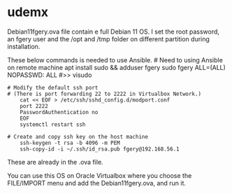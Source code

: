 # udemx

Debian11fgery.ova file contain e full Debian 11 OS. I set the root password, an fgery user and the /opt and /tmp folder on different partition during installation. 

These below commands is needed to use Ansible. 
    # Need to using Ansible on remote machine
        apt install sudo && adduser fgery sudo
        fgery ALL=(ALL) NOPASSWD: ALL    #>> visudo

    # Modify the default ssh port
    # (There is port forwarding 22 to 2222 in Virtualbox Network.)
        cat << EOF > /etc/ssh/sshd_config.d/modport.conf
        port 2222 
        PasswordAuthentication no
        EOF
        systemctl restart ssh

    # Create and copy ssh key on the host machine
        ssh-keygen -t rsa -b 4096 -m PEM
        ssh-copy-id -i ~/.ssh/id_rsa.pub fgery@192.168.56.1
These are already in the .ova file.

You can use this OS on Oracle Virtualbox where you choose the FILE/IMPORT menu and add the Debian11fgery.ova, and run it.

